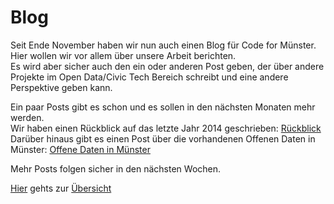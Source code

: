 # Blog

Seit Ende November haben wir nun auch einen Blog für Code for Münster.
Hier wollen wir vor allem über unsere Arbeit berichten.  
Es wird aber sicher auch den ein oder anderen Post geben, der über
andere Projekte im Open Data/Civic Tech Bereich schreibt und eine andere
Perspektive geben kann.  

Ein paar Posts gibt es schon und es sollen in den nächsten Monaten mehr
werden.  
Wir haben einen Rückblick auf das letzte Jahr 2014 geschrieben:
[Rückblick](http://codeformuenster.org/blog/2014/12/10/review-2014/)
Darüber hinaus gibt es einen Post über die vorhandenen Offenen Daten in
Münster: [Offene Daten in
Münster](http://codeformuenster.org/blog/2014/12/15/opendata/)

Mehr Posts folgen sicher in den nächsten Wochen.

[Hier](http://codeformuenster.org/blog/) gehts zur
[Übersicht](http://codeformuenster.org/blog/)
